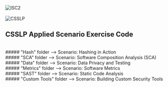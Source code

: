 ![ISC2](https://www.isc2.org/images/logos/logo-isc2-green.svg)  
<br />
![CSSLP](https://www.isc2.org/-/media/ISC2/ISC2-Icons/0-current-square-cert-logos/CSSLP---Square.ashx?h=75&w=75&la=en&hash=26C6B46A3015F2EA4A275256874D5AC05AB69259)
<br />

## CSSLP Applied Scenario Exercise Code

<br />
##### "Hash" folder --> Scenario: Hashing in Action 
<br />
##### "SCA" folder --> Scenario: Software Composition Analysis (SCA)
<br />
##### "Data" folder --> Scenario: Data Privacy and Testing
<br />
##### "Metrics" folder --> Scenario: Software Metrics 
<br />
##### "SAST" folder --> Scenario: Static Code Analysis
<br />
##### "Custom Tools" folder --> Scenario: Building Custom Security Tools
